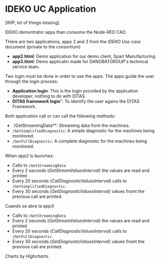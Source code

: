 # IDEKO UC Application

[WIP, lot of things missing]

IDEKO demontrator apps than consume the Node-RED CAD.

THere are two applications, apps 2 and 3 from the _IDEKO Use case_ document (private to the consortium)

- **app2.html**: Demo application for our demo client, Spart Manufacturing.
- **app3.html**: Demo applicatin made for DANOBATGROUP's technical service team.

Two login must be done in order to use the apps. The apps guide the user through the login process:

- **Application login**: This is the login provided by the application developer, nothing to do with DITAS. 
- **DITAS framework login**": To identify the user agains the DITAS Framework.

Both application call or can call the following methods:

- `/GetStreamingData**: Streaming data from the machines.
- `/GetSimplifiedDiagnostic`: A simple diagnostic for the machines being monitored.
- `/GetFullDiagnostic`: A complete diagnostic for the machines being monitored.

When _app2_ is launches:

- Calls to `/GetStreamingData` 
- Every 2 seconds (_GetStreamValuesInterval_) the values are read and printed.
- Every 20 seconds (_CallDiagnosticValuesInterval_) calls to `/GetSimplifiedDiagnostic`.
- Every 30 seconds (_GetDiagnosticValuesInterval_) values fromt the previous call are printed.

Cuando se abre la _app3_:

- Calls to `/GetStreamingData` 
- Every 2 seconds (_GetStreamValuesInterval_) the values are read and printed.
- Every 20 seconds (_CallDiagnosticValuesInterval_) calls to `/GetFullDiagnostic`.
- Every 30 seconds (_GetDiagnosticValuesInterval_) values fromt the previous call are printed.

Charts by *Highcharts*.